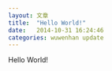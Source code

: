```yaml
---
layout: 文章
title:  "Hello World!"
date:   2014-10-31 16:24:46
categories: wuwenhan update
---
```

Hello World!
